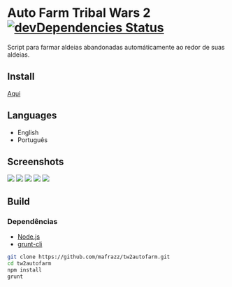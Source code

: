 # Auto Farm Tribal Wars 2 [![devDependencies Status](https://david-dm.org/mafrazz/tw2autofarm/dev-status.svg)](https://david-dm.org/mafrazz/tw2autofarm?type=dev)

Script para farmar aldeias abandonadas automáticamente ao redor de suas aldeias.

## Install

[Aqui](https://github.com/mafrazz/tw2autofarm/wiki)

## Languages

- English
- Português

## Screenshots

![](http://i.imgur.com/cYTHkIZ.png)
![](http://i.imgur.com/RNt8Fiu.png)
![](http://i.imgur.com/lO3wILK.png)
![](http://i.imgur.com/hYtK1mH.png)
![](http://i.imgur.com/fcGschZ.png)

## Build

### Dependências
- [Node.js](https://nodejs.org/en/download/)
- [grunt-cli](https://github.com/gruntjs/grunt-cli)

```bash
git clone https://github.com/mafrazz/tw2autofarm.git
cd tw2autofarm
npm install
grunt
```
